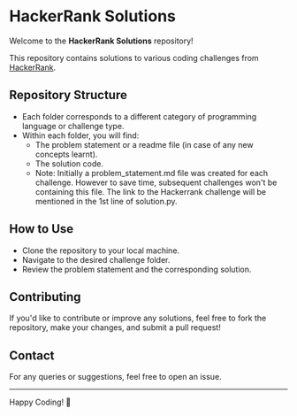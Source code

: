 # HackerRank Solutions

Welcome to the **HackerRank Solutions** repository! 

This repository contains solutions to various coding challenges from [HackerRank](https://www.hackerrank.com/). 

## Repository Structure

- Each folder corresponds to a different category of programming language or challenge type.
- Within each folder, you will find:
  - The problem statement or a readme file (in case of any new concepts learnt).
  - The solution code.
  - Note: Initially a problem_statement.md file was created for each challenge. However to save time, subsequent challenges won't be containing this file. The link to the Hackerrank challenge will be mentioned in the 1st line of solution.py.
  
## How to Use

- Clone the repository to your local machine.
- Navigate to the desired challenge folder.
- Review the problem statement and the corresponding solution.

## Contributing

If you'd like to contribute or improve any solutions, feel free to fork the repository, make your changes, and submit a pull request!

## Contact

For any queries or suggestions, feel free to open an issue.

---

Happy Coding! 🎉
